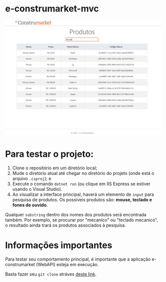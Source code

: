 # e-construmarket-mvc

![Imagem de demonstração da aplicação](e_construmarket_mvc_demo.jpg)

# Para testar o projeto:
1. Clone o repositório em um diretório local;
2. Mude o diretório atual até chegar no diretório do projeto (onde está o arquivo `.csproj`); e
3. Execute o comando `dotnet run` (ou clique em IIS Express se estiver usando o Visual Studio).
4. Ao visualizar a interface principal, haverá um elemento de `input` para pesquisa de produtos. Os possíveis produtos são: 
**mouse, teclado e fones de ouvido**.

Qualquer `substring` dentro dos nomes dos produtos será encontrada também. Por exemplo, se procurar por "mecanico" ou "teclado mecanico", o resultado ainda trará os produtos associados à pesquisa.

# Informações importantes

Para testar seu comportamento principal, é importante que a aplicação e-construmarket (WebAPI) esteja em execução. 

Basta fazer seu `git clone` atráves [deste link](https://github.com/JustAn0therDev/e-construmarketWebAPI.git).
